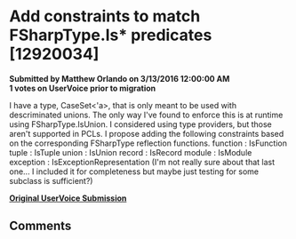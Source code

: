 # Add constraints to match FSharpType.Is* predicates [12920034] #

**Submitted by Matthew Orlando on 3/13/2016 12:00:00 AM**  
**1 votes on UserVoice prior to migration**  

I have a type, CaseSet<'a>, that is only meant to be used with descriminated unions. The only way I've found to enforce this is at runtime using FSharpType.IsUnion. I considered using type providers, but those aren't supported in PCLs.
I propose adding the following constraints based on the corresponding FSharpType reflection functions.
function : IsFunction
tuple : IsTuple
union : IsUnion
record : IsRecord
module : IsModule
exception : IsExceptionRepresentation
(I'm not really sure about that last one... I included it for completeness but maybe just testing for some subclass is sufficient?)



**[Original UserVoice Submission](https://fslang.uservoice.com/forums/245727-f-language/suggestions/12920034)**


## Comments ##

